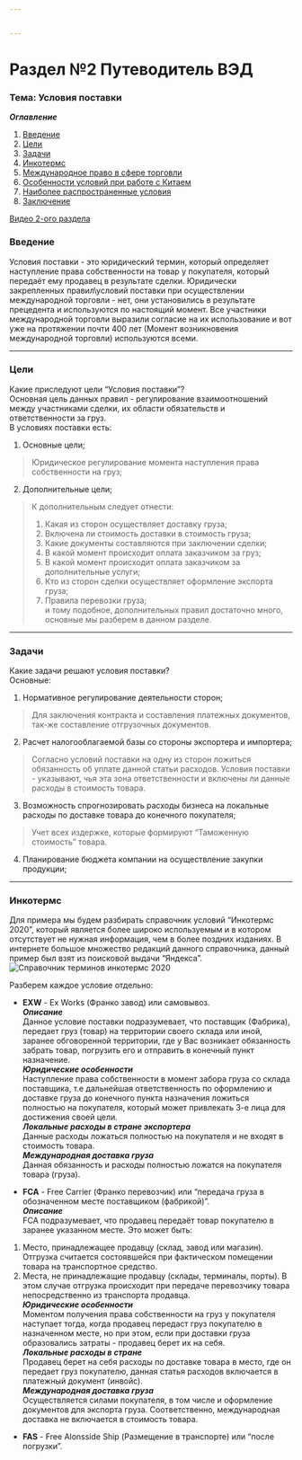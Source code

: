```yaml
---


---
```


<h1 id="раздел-№2-путеводитель-вэд">Раздел №2 Путеводитель ВЭД</h1>
<h3 id="тема-условия-поставки">Тема: Условия поставки</h3>
<p><em><strong>Оглавление</strong></em></p>
<ol>
<li><a href="#%D0%92%D0%B2%D0%B5%D0%B4%D0%B5%D0%BD%D0%B8%D0%B5">Введение</a></li>
<li><a href="#%D0%A6%D0%B5%D0%BB%D0%B8">Цели</a></li>
<li><a href="#%D0%97%D0%B0%D0%B4%D0%B0%D1%87%D0%B8">Задачи</a></li>
<li><a href="#%D0%98%D0%BD%D0%BA%D0%BE%D1%82%D0%B5%D1%80%D0%BC%D1%81">Инкотермс</a></li>
<li><a href="#%D0%9C%D0%B5%D0%B6%D0%B4%D1%83%D0%BD%D0%B0%D1%80%D0%BE%D0%B4%D0%BD%D0%BE%D0%B5-%D0%BF%D1%80%D0%B0%D0%B2%D0%BE-%D0%B2-%D1%81%D1%84%D0%B5%D1%80%D0%B5-%D1%82%D0%BE%D1%80%D0%B3%D0%BE%D0%B2%D0%BB%D0%B8">Международное право в сфере торговли</a></li>
<li><a href="#%D0%9E%D1%81%D0%BE%D0%B1%D0%B5%D0%BD%D0%BD%D0%BE%D1%81%D1%82%D0%B8-%D1%83%D1%81%D0%BB%D0%BE%D0%B2%D0%B8%D0%B9-%D0%BF%D1%80%D0%B8-%D1%80%D0%B0%D0%B1%D0%BE%D1%82%D0%B5-%D1%81-%D0%9A%D0%B8%D1%82%D0%B0%D0%B5%D0%BC">Особенности условий при работе с Китаем</a></li>
<li><a href="#%D0%9D%D0%B0%D0%B8%D0%B1%D0%BE%D0%BB%D0%B5%D0%B5-%D1%80%D0%B0%D1%81%D0%BF%D1%80%D0%BE%D1%81%D1%82%D1%80%D0%B0%D0%BD%D0%B5%D0%BD%D0%BD%D1%8B%D0%B5-%D1%83%D1%81%D0%BB%D0%BE%D0%B2%D0%B8%D1%8F">Наиболее распространенные условия</a></li>
<li><a href="#%D0%97%D0%B0%D0%BA%D0%BB%D1%8E%D1%87%D0%B5%D0%BD%D0%B8%D0%B5">Заключение</a></li>
</ol>
<p><a href="https://disk.yandex.ru/i/bRlSCjZ1-qDquQ">Видео 2-ого раздела</a></p>
<h3 id="введение">Введение</h3>
<p>Условия поставки - это юридический термин, который определяет наступление права собственности на товар у покупателя, который передаёт ему продавец в результате сделки. Юридически закрепленных правил\условий поставки при осуществлении международной торговли - нет, они установились в результате прецедента и используются по настоящий момент. Все участники международной торговли выразили согласие на их использование и вот уже на протяжении почти 400 лет (Момент возникновения международной торговли) используются всеми.</p>
<hr>
<h3 id="цели">Цели</h3>
<p>Какие приследуют цели “Условия поставки”?<br>
Основная цель данных правил - регулирование взаимоотношений между участниками сделки, их области обязательств и ответственности за груз.<br>
В условиях поставки есть:</p>
<ol>
<li>Основные цели;</li>
</ol>
<blockquote>
<p>Юридическое регулирование момента наступления права собственности на груз;</p>
</blockquote>
<ol start="2">
<li>Дополнительные цели;</li>
</ol>
<blockquote>
<p>К дополнительным следует отнести:</p>
<ol>
<li>Какая из сторон осуществляет доставку груза;</li>
<li>Включена ли стоимость доставки в стоимость груза;</li>
<li>Какие документы составляются при заключении сделки;</li>
<li>В какой момент происходит оплата заказчиком за груз;</li>
<li>В какой момент происходит оплата заказчиком за дополнительные услуги;</li>
<li>Кто из сторон сделки осуществляет оформление экспорта груза;</li>
<li>Правила перевозки груза;<br>
и тому подобное, дополнительных правил достаточно много, основные мы разберем в данном разделе.</li>
</ol>
</blockquote>
<hr>
<h3 id="задачи">Задачи</h3>
<p>Какие задачи решают условия поставки?<br>
Основные:</p>
<ol>
<li>Нормативное регулирование деятельности сторон;</li>
</ol>
<blockquote>
<p>Для заключения контракта и составления платежных документов, так-же составление отгрузочных документов.</p>
</blockquote>
<ol start="2">
<li>Расчет налогооблагаемой базы со стороны экспортера и импортера;</li>
</ol>
<blockquote>
<p>Согласно условий поставки на одну из сторон ложиться обязанность об уплате данной статьи расходов. Условия поставки - указывают, чья эта зона ответственности и включены ли данные расходы в стоимость товара.</p>
</blockquote>
<ol start="3">
<li>Возможность спрогнозировать расходы бизнеса на локальные расходы по доставке товара до конечного покупателя;</li>
</ol>
<blockquote>
<p>Учет всех издержке, которые формируют “Таможенную стоимость” товара.</p>
</blockquote>
<ol start="4">
<li>Планирование бюджета компании на осуществление закупки продукции;</li>
</ol>
<hr>
<h3 id="инкотермс">Инкотермс</h3>
<p>Для примера мы будем разбирать справочник условий “Инкотермс 2020”, который является более широко используемым и в котором отсутствует не нужная информация, чем в более поздних изданиях. В интернете большое множество редакций данного справочника, данный пример был взят из поисковой выдачи “Яндекса”.<br>
<img src="https://avatars.mds.yandex.net/i?id=e0bc8e63b7a8ee56770220c009a4423e_l-8497013-images-thumbs&amp;n=13" alt="Справочник терминов инкотермс 2020"></p>
<p>Разберем каждое условие отдельно:</p>
<ul>
<li>
<p><strong>EXW</strong> - Ex Works (Франко завод) или самовывоз.<br>
<em><strong>Описание</strong></em><br>
Данное условие поставки подразумевает, что поставщик (Фабрика), передает груз (товар) на территории своего склада или иной, заранее обговоренной территории, где у Вас возникает обязанность забрать товар, погрузить его и отправить в конечный пункт назначение.<br>
<em><strong>Юридические особенности</strong></em><br>
Наступление права собственности в момент забора груза со склада поставщика, т.е дальнейшая ответственность по оформлению и доставке груза до конечного пункта назначения ложиться полностью на покупателя, который может привлекать 3-е лица для достижения своей цели.<br>
<em><strong>Локальные расходы в стране экспортера</strong></em><br>
Данные расходы ложаться полностью на покупателя и не входят в стоимость товара.<br>
<em><strong>Международная доставка груза</strong></em><br>
Данная обязанность и расходы полностью ложатся на покупателя товара (груза).</p>
</li>
<li>
<p><strong>FCA</strong> - Free Carrier (Франко перевозчик) или “передача груза в обозначенном месте поставщиком (фабрикой)”.<br>
<em><strong>Описание</strong></em><br>
FCA подразумевает, что продавец передаёт товар покупателю в заранее указанном месте. Это может быть:</p>
</li>
</ul>
<ol>
<li>Место, принадлежащее продавцу  (склад, завод или магазин). Отгрузка считается состоявшейся при фактическом помещении товара на транспортное средство.</li>
<li>Места, не принадлежащие продавцу  (склады, терминалы, порты). В этом случае отгрузка происходит при передаче перевозчику товара непосредственно из транспорта продавца.<br>
<em><strong>Юридические особенности</strong></em><br>
Моментом получения права собственности на груз у покупателя наступает тогда, когда продавец передаст груз покупателю в назначенном месте, но при этом, если при доставки груза образовались затраты - продавец берет их на себя.<br>
<em><strong>Локальные расходы в стране</strong></em><br>
Продавец берет на себя расходы по доставке товара в место, где он передает груз покупателю, данная статья расходов включается в платежный документ (инвойс).<br>
<em><strong>Международная доставка груза</strong></em><br>
Осуществляется силами покупателя, в том числе и оформление документов для экспорта груза. Соответственно, международная доставка не включается в стоимость товара.</li>
</ol>
<ul>
<li><strong>FAS</strong> - Free Alonsside Ship (Размещение в транспорте) или “после погрузки”.</li>
</ul>

